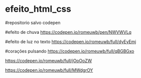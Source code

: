 # efeito_html_css
#repositorio salvo codepen

#efeito de chuva
https://codepen.io/romeuwb/pen/NWVWVLq

#efeito de luz no texto
https://codepen.io/romeuwb/full/dyEyEmj

#corações pulsando
https://codepen.io/romeuwb/full/qBGBGxo

https://codepen.io/romeuwb/full/jOoOoZW

https://codepen.io/romeuwb/full/MWdgrOY
